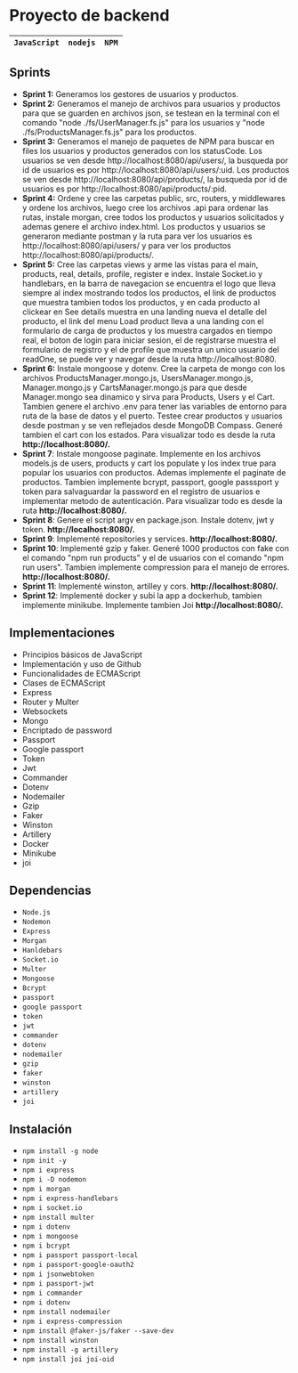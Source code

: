 # Proyecto de backend

| `JavaScript` | `nodejs` | `NPM` |
| :------------: | ---------- | ------- |

## Sprints

* **Sprint 1:** Generamos los gestores de usuarios y productos.
* **Sprint 2:** Generamos el manejo de archivos para usuarios y productos para que se guarden en archivos json, se testean en la terminal con el comando "node ./fs/UserManager.fs.js" para los usuarios y "node ./fs/ProductsManager.fs.js" para los productos.
* **Sprint 3:** Generamos el manejo de paquetes de NPM para buscar en files los usuarios y productos generados con los statusCode. Los usuarios se ven desde http://localhost:8080/api/users/, la busqueda por id de usuarios es por http://localhost:8080/api/users/:uid. Los productos se ven desde http://localhost:8080/api/products/, la busqueda por id de usuarios es por http://localhost:8080/api/products/:pid.
* **Sprint 4:** Ordene y cree las carpetas public, src, routers, y middlewares y ordene los archivos, luego cree los archivos .api para ordenar las rutas, instale morgan, cree todos los productos y usuarios solicitados y ademas genere el archivo index.html. Los productos y usuarios se generaron mediante postman y la ruta para ver los usuarios es http://localhost:8080/api/users/ y para ver los productos http://localhost:8080/api/products/.
* **Sprint 5:** Cree las carpetas views y arme las vistas para el main, products, real, details, profile, register e index. Instale Socket.io y handlebars, en la barra de navegacion se encuentra el logo que lleva siempre al index mostrando todos los productos, el link de productos que muestra tambien todos los productos, y en cada producto al clickear en See details muestra en una landing nueva el detalle del producto, el link del menu Load product lleva a una landing con el formulario de carga de productos y los muestra cargados en tiempo real, el boton de login para iniciar sesion, el de registrarse muestra el formulario de registro y el de profile que muestra un unico usuario del readOne, se puede ver y navegar desde la ruta http://localhost:8080.
* **Sprint 6:** Instale mongoose y dotenv. Cree la carpeta de mongo con los archivos ProductsManager.mongo.js, UsersManager.mongo.js, Manager.mongo.js y CartsManager.mongo.js para que desde Manager.mongo sea dinamico y sirva para Products, Users y el Cart. Tambien genere el archivo .env para tener las variables de entorno para ruta de la base de datos y el puerto. Testee crear productos y usuarios desde postman y se ven reflejados desde MongoDB Compass. Generé tambien el cart con los estados. Para visualizar todo es desde la ruta **http://localhost:8080/.**
* **Sprint 7**: Instale mongoose paginate. Implemente en los archivos models.js de users, products y cart los populate y los index true para popular los usuarios con productos. Ademas implemente el paginate de productos. Tambien implemente bcrypt, passport, google passsport y token para salvaguardar la password en el registro de usuarios e implementar metodo de autenticación. Para visualizar todo es desde la ruta **http://localhost:8080/.**
* **Sprint 8**: Genere el script argv en package.json. Instale dotenv, jwt y token. **http://localhost:8080/.**
* **Sprint 9**: Implementé repositories y services. **http://localhost:8080/.**
* **Sprint 10**: Implementé gzip y faker. Generé 1000 productos con fake con el comando "npm run products" y el de usuarios con el comando "npm run users". Tambien implemente compression para el manejo de errores. **http://localhost:8080/.**
* **Sprint 11**: Implementé winston, artilley y cors. **http://localhost:8080/.**
* **Sprint 12**: Implementé docker y subi la app a dockerhub, tambien implemente minikube. Implemente tambien Joi **http://localhost:8080/.**

## Implementaciones

* Principios básicos de JavaScript
* Implementación y uso de Github
* Funcionalidades de ECMAScript
* Clases de ECMAScript
* Express
* Router y Multer
* Websockets
* Mongo
* Encriptado de password
* Passport
* Google passport
* Token
* Jwt
* Commander
* Dotenv
* Nodemailer
* Gzip
* Faker
* Winston
* Artillery
* Docker
* Minikube
* joi


## Dependencias

* `Node.js`
* `Nodemon`
* `Express`
* `Morgan`
* `Hanldebars`
* `Socket.io`
* `Multer`
* `Mongoose`
* `Bcrypt`
* `passport`
* `google passport`
* `token`
* `jwt`
* `commander`
* `dotenv`
* `nodemailer`
* `gzip`
* `faker`
* `winston`
* `artillery`
* `joi`

## Instalación

* `npm install -g node`
* `npm init -y`
* `npm i express`
* `npm i -D nodemon`
* `npm i morgan`
* `npm i express-handlebars`
* `npm i socket.io`
* `npm install multer`
* `npm i dotenv`
* `npm i mongoose`
* `npm i bcrypt`
* `npm i passport passport-local`
* `npm i passport-google-oauth2`
* `npm i jsonwebtoken`
* `npm i passport-jwt`
* `npm i commander`
* `npm i dotenv`
* `npm install nodemailer`
* `npm i express-compression`
* `npm install @faker-js/faker --save-dev`
* `npm install winston`
* `npm install -g artillery`
* `npm install joi joi-oid`

